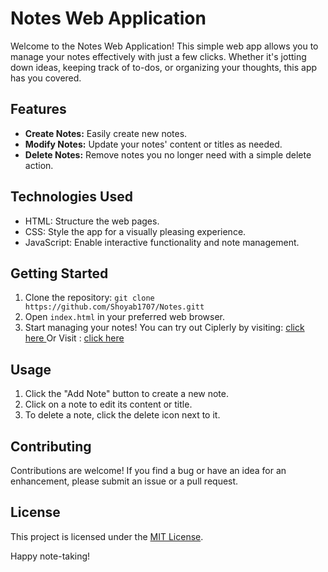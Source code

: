 # Notes Web Application

Welcome to the Notes Web Application! This simple web app allows you to manage your notes effectively with just a few clicks. Whether it's jotting down ideas, keeping track of to-dos, or organizing your thoughts, this app has you covered.

## Features

- **Create Notes:** Easily create new notes.
- **Modify Notes:** Update your notes' content or titles as needed.
- **Delete Notes:** Remove notes you no longer need with a simple delete action.

## Technologies Used

- HTML: Structure the web pages.
- CSS: Style the app for a visually pleasing experience.
- JavaScript: Enable interactive functionality and note management.

## Getting Started

1. Clone the repository: `git clone https://github.com/Shoyab1707/Notes.gitt`
2. Open `index.html` in your preferred web browser.
3. Start managing your notes!
 You can try out Ciplerly by visiting: [click here ](https://shoyab1707.github.io/Notes/)
Or Visit : [click here](https://chipper-valkyrie-d0db7b.netlify.app/)
   
## Usage

1. Click the "Add Note" button to create a new note.
2. Click on a note to edit its content or title.
3. To delete a note, click the delete icon next to it.

## Contributing

Contributions are welcome! If you find a bug or have an idea for an enhancement, please submit an issue or a pull request.

## License

This project is licensed under the [MIT License](LICENSE).

Happy note-taking!
